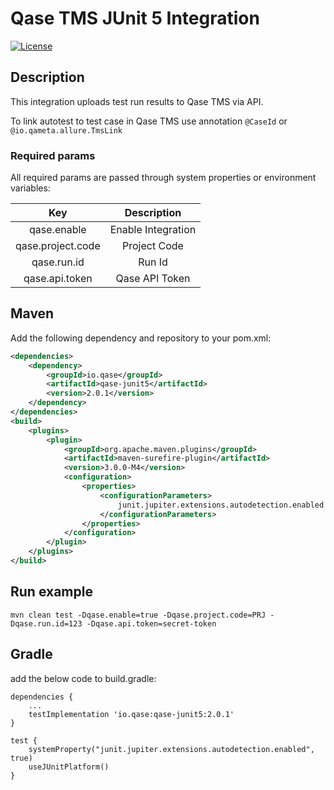 # Qase TMS JUnit 5 Integration #
[![License](https://lxgaming.github.io/badges/License-Apache%202.0-blue.svg)](https://www.apache.org/licenses/LICENSE-2.0)

## Description ##
This integration uploads test run results to Qase TMS via API.

To link autotest to test case in Qase TMS use annotation `@CaseId` or `@io.qameta.allure.TmsLink`

### Required params ###
All required params are passed through system properties or environment variables:

|  Key              | Description |
| :---------------: | :----------: |
| qase.enable       | Enable Integration |
| qase.project.code | Project Code |
| qase.run.id       | Run Id |
| qase.api.token    | Qase API Token |

## Maven ##

Add the following dependency and repository to your pom.xml:
```xml
<dependencies>
    <dependency>
        <groupId>io.qase</groupId>
        <artifactId>qase-junit5</artifactId>
        <version>2.0.1</version>
    </dependency>
</dependencies>
<build>
    <plugins>
        <plugin>
            <groupId>org.apache.maven.plugins</groupId>
            <artifactId>maven-surefire-plugin</artifactId>
            <version>3.0.0-M4</version>
            <configuration>
                <properties>
                    <configurationParameters>
                        junit.jupiter.extensions.autodetection.enabled = true
                    </configurationParameters>
                </properties>
            </configuration>
        </plugin>
    </plugins>
</build>
```

## Run example ##

```
mvn clean test -Dqase.enable=true -Dqase.project.code=PRJ -Dqase.run.id=123 -Dqase.api.token=secret-token
```


## Gradle ##
add the below code to build.gradle:
```
dependencies {
    ...
    testImplementation 'io.qase:qase-junit5:2.0.1'
}

test {
    systemProperty("junit.jupiter.extensions.autodetection.enabled", true)
    useJUnitPlatform()
}
```
